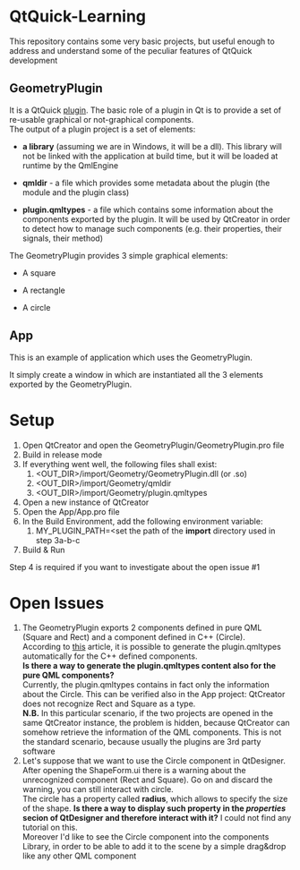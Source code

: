 # QtQuick-Learning

This repository contains some very basic projects, but useful enough to address and understand some of the peculiar features of QtQuick development



## GeometryPlugin

It is a QtQuick [plugin](https://doc.qt.io/qt-5/plugins-howto.html). The basic role of a plugin in Qt is to provide a set of re-usable graphical or not-graphical components.  
The output of a plugin project  is a set of elements:

* **a library** (assuming we are in Windows, it will be a dll). This library will not be linked with the application at build time, but it will be loaded at runtime by the QmlEngine

* **qmldir** - a file which provides some metadata about the plugin (the module and the plugin class)

* **plugin.qmltypes** - a file which contains some information about the components exported by the plugin. It will be used by QtCreator in order to detect how to manage such components (e.g. their properties, their signals, their method)

  

The GeometryPlugin provides 3 simple graphical elements:

- A square

- A rectangle

- A circle

  

## App

This is an example of application which uses the GeometryPlugin.  

It simply create a window in which are instantiated all the 3 elements exported by the GeometryPlugin.



# Setup

1. Open QtCreator and open the GeometryPlugin/GeometryPlugin.pro file
2. Build in release mode
3. If everything went well, the following files shall exist:
   1. <OUT_DIR>/import/Geometry/GeometryPlugin.dll (or .so)
   2. <OUT_DIR>/import/Geometry/qmldir
   3. <OUT_DIR>/import/Geometry/plugin.qmltypes
4. Open a new instance of QtCreator
5. Open the App/App.pro file
6. In the Build Environment, add the following environment variable:
   1. MY_PLUGIN_PATH=<set the path of the **import** directory used in step 3a-b-c
7. Build & Run

Step 4 is required if you want to investigate about the open issue #1



# Open Issues

1. The GeometryPlugin exports 2 components defined in pure QML (Square and Rect) and a component defined in C++ (Circle).  
   According to [this](https://www.qt.io/blog/qml-type-registration-in-qt-5.15) article, it is possible to generate the plugin.qmltypes automatically for the C++ defined components.   
   **Is there a way to generate the plugin.qmltypes content also for the pure QML components?**  
   Currently, the plugin.qmltypes contains in fact only the information about the Circle. This can be verified also in the App project: QtCreator does not recognize Rect and Square as a type.  
   **N.B.** In this particular scenario, if the two projects are opened in the same QtCreator instance, the problem is hidden, because QtCreator can somehow retrieve the information of the QML components. This is not the standard scenario, because usually the plugins are 3rd party software 
2. Let's suppose that we want to use the Circle component in QtDesigner.
   After opening the ShapeForm.ui there is a warning about the unrecognized component (Rect and Square). Go on and discard the warning, you can still interact with circle.  
   The circle has a property called **radius**, which allows to specify the size of the shape. **Is there a way to display such property in the *properties* secion of QtDesigner and therefore interact with it?** I could not find any tutorial on this.  
   Moreover I'd like to see the Circle component into the components Library, in order to be able to add it to the scene by a simple drag&drop like any other QML component
